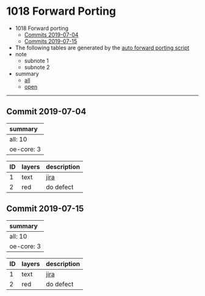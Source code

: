 1018 Forward Porting
=======================================
* 1018 Forward porting
    * [Commits 2019-07-04](#commit-2019-07-04)
    * [Commits 2019-07-15](#commit-2019-07-15)
* The following tables are generated by the [auto forward porting script](https://blog.csdn.net/Erice_s/article/details/80190859)
* note
    * subnote 1
    * subnote 2
* summary
    * [all](https://guides.github.com/features/mastering-markdown/#examples)
    * [open](https://guides.github.com/features/mastering-markdown/#examples)
    
****
## Commit 2019-07-04
| summary |
| :------ |
| all: 10 |
| oe-core: 3 |

| ID | layers | description |
| :------------ |:---------------| :-----|
| 1  | text |  [jira](https://git.openembedded.org/openembedded-core/commit/?id=4cbb7392c729a2436c26308c2320fdae5c450d7a) |
| 2  | red  |  do defect |

## Commit 2019-07-15
| summary |
| :------ |
| all: 10 |
| oe-core: 3 |

| ID | layers | description |
| :------------ | :--------------- | :-----|
| 1  | text |  [jira](https://git.openembedded.org/openembedded-core/commit/?id=4cbb7392c729a2436c26308c2320fdae5c450d7a) |
| 2  | red  |  do defect |
